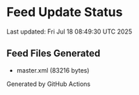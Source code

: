 # Feed Update Status
Last updated: Fri Jul 18 08:49:30 UTC 2025

## Feed Files Generated
- master.xml (83216 bytes)

Generated by GitHub Actions
